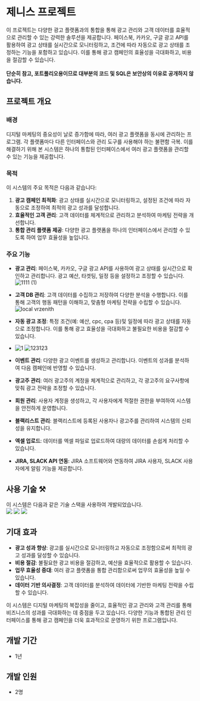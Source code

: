 # 제니스 프로젝트

이 프로젝트는 다양한 광고 플랫폼과의 통합을 통해 광고 관리와 고객 데이터를 효율적으로 관리할 수 있는 강력한 솔루션을 제공합니다. 페이스북, 카카오, 구글 광고 API를 활용하여 광고 상태를 실시간으로 모니터링하고, 조건에 따라 자동으로 광고 상태를 조정하는 기능을 포함하고 있습니다. 이를 통해 광고 캠페인의 효율성을 극대화하고, 비용을 절감할 수 있습니다. 
<br><br>
**단순히 참고, 포트폴리오용이므로 대부분의 코드 및 SQL은 보안상의 이유로 공개하지 않습니다.**

## 프로젝트 개요

### 배경

디지털 마케팅의 중요성이 날로 증가함에 따라, 여러 광고 플랫폼을 동시에 관리하는 프로그램. 각 플랫폼마다 다른 인터페이스와 관리 도구를 사용해야 하는 불편함 극복. 이를 해결하기 위해 본 시스템은 하나의 통합된 인터페이스에서 여러 광고 플랫폼을 관리할 수 있는 기능을 제공합니다.

### 목적

이 시스템의 주요 목적은 다음과 같습니다:

1. **광고 캠페인 최적화**: 광고 상태를 실시간으로 모니터링하고, 설정된 조건에 따라 자동으로 조정하여 최적의 광고 성과를 달성합니다.
2. **효율적인 고객 관리**: 고객 데이터를 체계적으로 관리하고 분석하여 마케팅 전략을 개선합니다.
3. **통합 관리 플랫폼 제공**: 다양한 광고 플랫폼을 하나의 인터페이스에서 관리할 수 있도록 하여 업무 효율성을 높입니다.

### 주요 기능

- **광고 관리**: 페이스북, 카카오, 구글 광고 API를 사용하여 광고 상태를 실시간으로 확인하고 관리합니다. 광고 예산, 타겟팅, 일정 등을 설정하고 조정할 수 있습니다.
  ![1111 (1)](https://github.com/user-attachments/assets/8036d236-f2e3-4f7d-8153-5a18ab03fee3)
- **고객 DB 관리**: 고객 데이터를 수집하고 저장하여 다양한 분석을 수행합니다. 이를 통해 고객의 행동 패턴을 이해하고, 맞춤형 마케팅 전략을 수립할 수 있습니다.
  ![local vrzenith](https://github.com/user-attachments/assets/8655dce2-334a-4258-b783-edaceccfdfff)
- **자동 광고 조정**: 특정 조건(예: 예산, cpc, cpa 등)및 일정에 따라 광고 상태를 자동으로 조정합니다. 이를 통해 광고 효율성을 극대화하고 불필요한 비용을 절감할 수 있습니다.
- ![1](https://github.com/user-attachments/assets/4fc2d973-1ecf-4e64-877e-56ed0fd97fee)
  ![123123](https://github.com/user-attachments/assets/ac62d0c2-a963-4830-aa96-3bc48fedc1ca)

- **이벤트 관리**: 다양한 광고 이벤트를 생성하고 관리합니다. 이벤트의 성과를 분석하여 다음 캠페인에 반영할 수 있습니다.
  
- **광고주 관리**: 여러 광고주의 계정을 체계적으로 관리하고, 각 광고주의 요구사항에 맞춰 광고 전략을 조정할 수 있습니다.
  
- **회원 관리**: 사용자 계정을 생성하고, 각 사용자에게 적절한 권한을 부여하여 시스템을 안전하게 운영합니다.
  
- **블랙리스트 관리**: 블랙리스트에 등록된 사용자나 광고주를 관리하여 시스템의 신뢰성을 유지합니다.
  
- **엑셀 업로드**: 데이터를 엑셀 파일로 업로드하여 대량의 데이터를 손쉽게 처리할 수 있습니다.
  
- **JIRA, SLACK API 연동**: JIRA 소프트웨어와 연동하여 JIRA 사용자, SLACK 사용자에게 알림 기능을 제공합니다.

## 사용 기술 ⚒️

이 시스템은 다음과 같은 기술 스택을 사용하여 개발되었습니다.<br>
<img src="https://img.shields.io/badge/PHP-777BB4?style=flat-square&logo=PHP&logoColor=white"/> <img src="https://img.shields.io/badge/Codeigniter-EF4223?style=flat-square&logo=Codeigniter&logoColor=white"> <img src="https://img.shields.io/badge/MySQL-4479A1?style=flat-square&logo=MySQL&logoColor=white"/> 

## 기대 효과

- **광고 성과 향상**: 광고를 실시간으로 모니터링하고 자동으로 조정함으로써 최적의 광고 성과를 달성할 수 있습니다.
- **비용 절감**: 불필요한 광고 비용을 절감하고, 예산을 효율적으로 활용할 수 있습니다.
- **업무 효율성 증대**: 여러 광고 플랫폼을 통합 관리함으로써 업무의 효율성을 높일 수 있습니다.
- **데이터 기반 의사결정**: 고객 데이터를 분석하여 데이터에 기반한 마케팅 전략을 수립할 수 있습니다.

이 시스템은 디지털 마케팅의 복잡성을 줄이고, 효율적인 광고 관리와 고객 관리를 통해 비즈니스의 성과를 극대화하는 데 중점을 두고 있습니다. 다양한 기능과 통합된 관리 인터페이스를 통해 광고 캠페인을 더욱 효과적으로 운영하기 위한 프로그램입니다.

## 개발 기간
- 1년

## 개발 인원
- 2명
